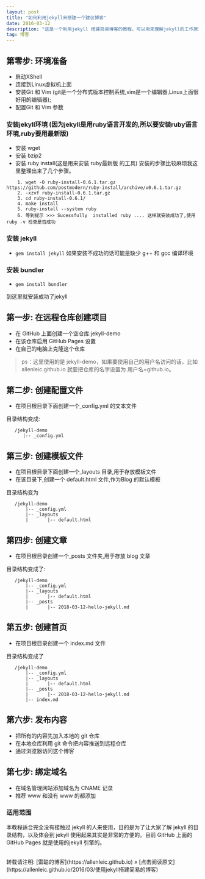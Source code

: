 ```yaml
---
layout: post
title: "如何利用jekyll来搭建一个建议博客"
date: 2016-03-12
description: "这是一个利用jekyll 搭建简易博客的教程，可以用来理解jekyll的工作原理，和基本的目录"
tag: 博客
---
```


## 第零步: 环境准备

- 启动XShell  
- 连接到Linux虚拟机上面
- 安装Git 和 Vim (git是一个分布式版本控制系统,vim是一个编辑器,Linux上面很好用的编辑器);
- 配置Git 和 Vim 参数  
 
### 安装jekyll环境 (因为jekyll是用ruby语言开发的,所以要安装ruby语言环境,ruby要用最新版)
  - 安装 wget
  - 安装 bzip2
  - 安装 ruby install(这是用来安装 ruby最新版 的工具) 安装的步骤比较麻烦我这里整理出来了几个步骤。

```
    1. wget -O ruby-install-0.6.1.tar.gz https://github.com/postmodern/ruby-install/archive/v0.6.1.tar.gz
    2. -xzvf ruby-install-0.6.1.tar.gz   
    3. cd ruby-install-0.6.1/
    4. make install
    5. ruby-install --system ruby
    6. 等到提示 >>> Sucessfully  installed ruby .... 这样就安装成功了,使用ruby -v 检查是否成功
```

### 安装 jekyll 
  - `gem install jekyll` 如果安装不成功的话可能是缺少 g++ 和 gcc 编译环境

### 安装 bundler
  - `gem install bundler`   

  到这里就安装成功了jekyll 

## 第一步: 在远程仓库创建项目

- 在 GitHub 上面创建一个空仓库:jekyll-demo
- 在该仓库启用 GitHub Pages 设置
- 在自己的电脑上克隆这个仓库  

> ps：这里使用的是 jekyll-demo，如果要使用自己的用户名访问的话，比如 allenleic.github.io 就要把仓库的名字设置为 用户名+github.io。

## 第二步: 创建配置文件

- 在项目根目录下面创建一个\_config.yml 的文本文件  

目录结构变成:

       /jekyll-demo
          |-- _config.yml

## 第三步: 创建模板文件

- 在项目根目录下面创建一个\_layouts 目录,用于存放模板文件
- 在该目录下,创建一个 default.html 文件,作为Blog 的默认模板

目录结构变为

       /jekyll-demo
           |-- _config.yml
           |-- _layouts
           |       |-- default.html

## 第四步: 创建文章

- 在项目根目录创建一个\_posts 文件夹,用于存放 blog 文章  

目录结构变成了:

       /jekyll-demo
           |-- _config.yml
           |-- _layouts
           |       |-- default.html
           |-- _posts
           |       |-- 2018-03-12-hello-jekyll.md

## 第五步: 创建首页

- 在项目根目录创建一个 index.md 文件

目录结构变成了

       /jekyll-demo
           |-- _config.yml
           |-- _layouts
           |       |-- default.html
           |-- _posts
           |       |-- 2018-03-12-hello-jekyll.md
           |-- index.md

## 第六步: 发布内容

- 把所有的内容先加入本地的 git 仓库
- 在本地仓库利用 git 命令把内容推送到远程仓库
- 通过浏览器访问这个博客


## 第七步: 绑定域名

- 在域名管理网站添加域名为 CNAME 记录
- 推荐 www 和没有 www 的都添加

### 适用范围

 本教程适合完全没有接触过 jekyll 的人来使用，目的是为了让大家了解 jekyll 的目录结构，以及体会到
jekyll 使用起来其实是非常的方便的。目前 GitHub 上面的 GitHub Pages 就是使用的jekyll 引擎的。

<br/>
转载请注明: [雷聪的博客](https://allenleic.github.io) » [点击阅读原文](https://allenleic.github.io/2016/03/使用jekyll搭建简易的博客)
